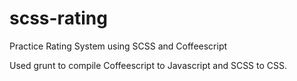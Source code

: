 # scss-rating
Practice Rating System using SCSS and Coffeescript

Used grunt to compile Coffeescript to Javascript and SCSS to CSS.
